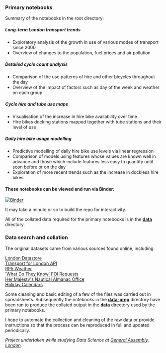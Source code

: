 ### Primary notebooks

Summary of the notebooks in the root directory:

##### Long-term London transport trends
- Exploratory analysis of the growth in use of various modes of transport since 2000
- Overview of changes to the population, fuel prices and air pollution

##### Detailed cycle count analysis
- Comparison of the use patterns of hire and other bicycles throughout the day
- Overview of the impact of factors such as day of the week and weather on each group

##### Cycle hire and tube use maps
- Visualisation of the increase in hire bike availability over time
- Hire bikes docking stations mapped together with tube stations and their level of use

##### Daily hire bike usage modelling
- Predictive modelling of daily hire bike use levels via linear regression
- Comparison of models using features whose values are known well in advance and those which include features less easy to quantify until soon before or on the day
- Exploration of more recent trends such as the increase in dockless hire bikes

#### These notebooks can be viewed and run via Binder:

[![Binder](https://mybinder.org/badge_logo.svg)](https://mybinder.org/v2/gh/intp8/bb/master)

It may take a minute or so to build the repo for interactivity.

All of the collated data required for the primary notebooks is in the **[data](https://github.com/intp8/boris-bikes/tree/master/data)** directory. 

### Data search and collation

The original datasets came from various sources found online, including:

[London Datastore](https://data.london.gov.uk/)  
[Transport for London API](https://api.tfl.gov.uk/)  
[RP5 Weather](https://rp5.ru/)  
['What Do They Know' FOI Requests](https://www.whatdotheyknow.com/)  
[Her Majesty's Nautical Almanac Office](http://astro.ukho.gov.uk/)  
[Holiday Calendars](https://www.feiertagskalender.ch/)

Some cleaning and basic editing of a few of the files was carried out in spreadsheets. Subsequently the notebooks in the **[data-prep](https://github.com/intp8/boris-bikes/tree/master/data-prep)** directory have been run to produce the collated output in the **[data](https://github.com/intp8/boris-bikes/tree/master/data)** directory used by the primary notebooks.

I hope to automate the collection and cleaning of the raw data or provide instructions so that the process can be reproduced in full and updated periodically.

*Project undertaken while studying Data Science at [General Assembly, London](https://generalassemb.ly/locations/london).*
